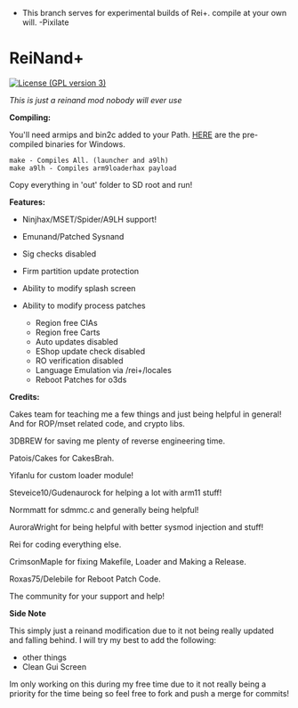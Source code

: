 * This branch serves for experimental builds of Rei+. compile at your own will. -Pixilate
# ReiNand+
[![License (GPL version 3)](https://img.shields.io/badge/license-GNU%20GPL%20version%203-red.svg?style=flat-square)](http://opensource.org/licenses/GPL-3.0)

*This is just a reinand mod nobody will ever use*


**Compiling:**

You'll need armips and bin2c added to your Path. [HERE](https://reisyukaku.org/downloads/buildtools.zip) are the pre-compiled binaries for Windows.

    make - Compiles All. (launcher and a9lh)
    make a9lh - Compiles arm9loaderhax payload

Copy everything in 'out' folder to SD root and run!


**Features:**

* Ninjhax/MSET/Spider/A9LH support!

* Emunand/Patched Sysnand

* Sig checks disabled

* Firm partition update protection

* Ability to modify splash screen

* Ability to modify process patches
    * Region free CIAs
    * Region free Carts
    * Auto updates disabled
    * EShop update check disabled
    * RO verification disabled
    * Language Emulation via /rei+/locales
	* Reboot Patches for o3ds

**Credits:**
 
 Cakes team for teaching me a few things and just being helpful in general! And for ROP/mset related code, and crypto libs.
    
 3DBREW for saving me plenty of reverse engineering time.
    
 Patois/Cakes for CakesBrah.
 
 Yifanlu for custom loader module!
 
 Steveice10/Gudenaurock for helping a lot with arm11 stuff!
 
 Normmatt for sdmmc.c and generally being helpful!
 
 AuroraWright for being helpful with better sysmod injection and stuff!
    
 Rei for coding everything else.
 
 CrimsonMaple for fixing Makefile, Loader and Making a Release.
 
 Roxas75/Delebile for Reboot Patch Code.
 
 The community for your support and help!
 
 
**Side Note**
 
 This simply just a reinand modification due to it not being really updated and falling behind. I will try my best to add the following:
 
 * other things
 * Clean Gui Screen
 
Im only working on this during my free time due to it not really being a priority for the time being so feel free to fork and push a merge for commits!
